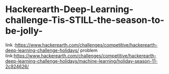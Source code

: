 # Hackerearth-Deep-Learning-challenge-Tis-STILL-the-season-to-be-jolly-
link :https://www.hackerearth.com/challenges/competitive/hackerearth-deep-learning-challenge-holidays/
problem link:https://www.hackerearth.com/challenges/competitive/hackerearth-deep-learning-challenge-holidays/machine-learning/holiday-season-11-2c924626/

